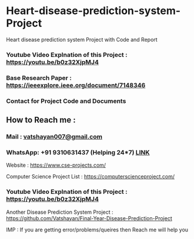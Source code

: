 # Heart-disease-prediction-system-Project
Heart disease prediction system Project with Code and Report


### Youtube Video Explnation of this Project : https://youtu.be/b0z32XjpMJ4

### Base Research Paper : https://ieeexplore.ieee.org/document/7148346

### Contact for Project Code and Documents

## How to Reach me :

### Mail : vatshayan007@gmail.com 

### WhatsApp: **+91 9310631437** (Helping 24*7) **[LINK](https://wa.me/message/CHWN2AHCPMAZK1)** 


Website : https://www.cse-projects.com/

Computer Science Project List : https://computerscienceproject.com/

### Youtube Video Explnation of this Project : https://youtu.be/b0z32XjpMJ4

Another Disease Prediction System Project : https://github.com/Vatshayan/Final-Year-Disease-Prediction-Project

IMP : If you are getting error/problems/queires then Reach me will help you

